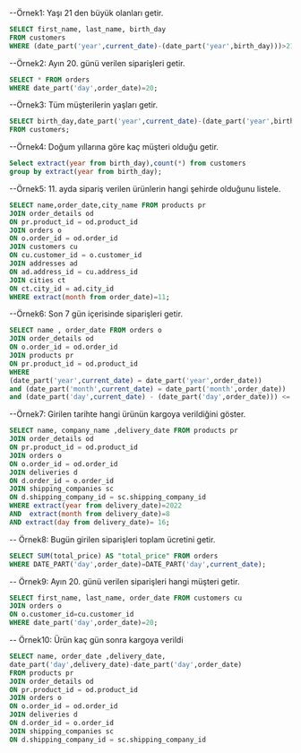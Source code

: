 --Örnek1: Yaşı 21 den büyük olanları getir.
```sql
SELECT first_name, last_name, birth_day
FROM customers
WHERE (date_part('year',current_date)-(date_part('year',birth_day)))>21;
```
--Örnek2: Ayın 20. günü verilen siparişleri getir.
```sql
SELECT * FROM orders
WHERE date_part('day',order_date)=20;
```
--Örnek3:  Tüm müşterilerin yaşları getir.
```sql
SELECT birth_day,date_part('year',current_date)-(date_part('year',birth_day)) AS "ago"
FROM customers;
```
--Örnek4: Doğum yıllarına göre kaç müşteri olduğu getir.
```sql
Select extract(year from birth_day),count(*) from customers
group by extract(year from birth_day);
```
--Örnek5: 11. ayda sipariş verilen ürünlerin hangi şehirde olduğunu listele.
```sql
SELECT name,order_date,city_name FROM products pr
JOIN order_details od
ON pr.product_id = od.product_id
JOIN orders o
ON o.order_id = od.order_id
JOIN customers cu
ON cu.customer_id = o.customer_id
JOIN addresses ad
ON ad.address_id = cu.address_id
JOIN cities ct
ON ct.city_id = ad.city_id
WHERE extract(month from order_date)=11;
```
--Örnek6:  Son 7 gün içerisinde siparişleri getir.
```sql
SELECT name , order_date FROM orders o
JOIN order_details od
ON o.order_id = od.order_id
JOIN products pr
ON pr.product_id = od.product_id
WHERE 
(date_part('year',current_date) = date_part('year',order_date))
and (date_part('month',current_date) = date_part('month',order_date))
and (date_part('day',current_date) - (date_part('day',order_date))) <= 7
```

--Örnek7:  Girilen tarihte hangi ürünün kargoya verildiğini göster.
```sql
SELECT name, company_name ,delivery_date FROM products pr
JOIN order_details od
ON pr.product_id = od.product_id
JOIN orders o
ON o.order_id = od.order_id
JOIN deliveries d
ON d.order_id = o.order_id
JOIN shipping_companies sc
ON d.shipping_company_id = sc.shipping_company_id
WHERE extract(year from delivery_date)=2022
AND  extract(month from delivery_date)=8
AND extract(day from delivery_date)= 16;
```

-- Örnek8:  Bugün girilen siparişleri toplam ücretini getir.
```sql
SELECT SUM(total_price) AS "total_price" FROM orders
WHERE DATE_PART('day',order_date)=DATE_PART('day',current_date);
```
-- Örnek9: Ayın 20. günü verilen siparişleri hangi müşteri getir.
```sql
SELECT first_name, last_name, order_date FROM customers cu
JOIN orders o
ON o.customer_id=cu.customer_id
WHERE date_part('day',order_date)=20;
```
-- Örnek10: Ürün kaç gün sonra kargoya verildi
```sql
SELECT name, order_date ,delivery_date, 
date_part('day',delivery_date)-date_part('day',order_date) 
FROM products pr
JOIN order_details od
ON pr.product_id = od.product_id
JOIN orders o
ON o.order_id = od.order_id
JOIN deliveries d
ON d.order_id = o.order_id
JOIN shipping_companies sc
ON d.shipping_company_id = sc.shipping_company_id
```

